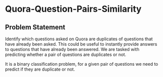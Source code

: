 # Quora-Question-Pairs-Similarity

## Problem Statement

Identify which questions asked on Quora are duplicates of questions that have already been asked. This could be useful to instantly provide answers to questions that have already been answered. We are tasked with predicting whether a pair of questions are duplicates or not.

It is a binary classification problem, for a given pair of questions we need to predict if they are duplicate or not.
